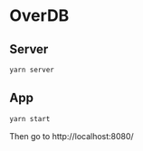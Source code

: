 # OverDB

## Server
```bash
yarn server
```

## App
```bash
yarn start
```
Then go to http://localhost:8080/
